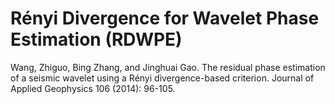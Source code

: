 # Rényi Divergence for Wavelet Phase Estimation (RDWPE)

Wang, Zhiguo, Bing Zhang, and Jinghuai Gao. The residual phase estimation of a seismic wavelet using a Rényi divergence-based criterion. 
Journal of Applied Geophysics 106 (2014): 96-105.
